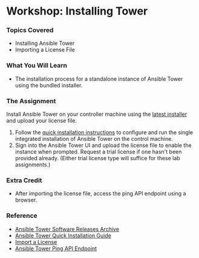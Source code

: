 # Workshop: Installing Tower

### Topics Covered

* Installing Ansible Tower
* Importing a License File

### What You Will Learn

* The installation process for a standalone instance of Ansible Tower using the bundled installer.

### The Assignment

Install Ansible Tower on your controller machine using the [latest installer](http://releases.ansible.com/ansible-tower/setup/ansible-tower-setup-latest.tar.gz) and upload your license file. 

1. Follow the [quick installation instructions](http://docs.ansible.com/ansible-tower/latest/html/quickinstall/index.html) to configure and run the single integrated installation of Ansible Tower on the control machine.
2. Sign into the Ansible Tower UI and upload the license file to enable the instance when prompted. Request a trial license if one hasn't been provided already. (Either trial license type will suffice for these lab assignments.)

### Extra Credit

* After importing the license file, access the ping API endpoint using a browser.

### Reference

* [Ansible Tower Software Releases Archive](http://releases.ansible.com/ansible-tower/)
* [Ansible Tower Quick Installation Guide](http://docs.ansible.com/ansible-tower/latest/html/quickinstall/index.html)
* [Import a License](http://docs.ansible.com/ansible-tower/latest/html/userguide/import_license.html)
* [Ansible Tower Ping API Endpoint](http://docs.ansible.com/ansible-tower/3.0.3/html/towerapi/ping.html)
